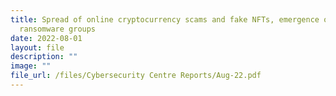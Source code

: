 ```yaml
---
title: Spread of online cryptocurrency scams and fake NFTs, emergence of new
  ransomware groups
date: 2022-08-01
layout: file
description: ""
image: ""
file_url: /files/Cybersecurity Centre Reports/Aug-22.pdf
---
```

